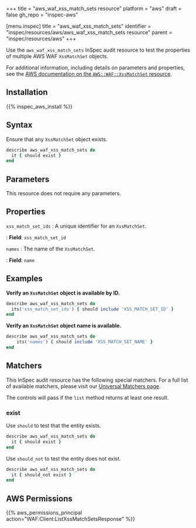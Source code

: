 +++
title = "aws_waf_xss_match_sets resource"
platform = "aws"
draft = false
gh_repo = "inspec-aws"

[menu.inspec]
title = "aws_waf_xss_match_sets"
identifier = "inspec/resources/aws/aws_waf_xss_match_sets resource"
parent = "inspec/resources/aws"
+++

Use the `aws_waf_xss_match_sets` InSpec audit resource to test the properties of multiple AWS WAF `XssMatchSet` objects.

For additional information, including details on parameters and properties, see the [AWS documentation on the `AWS::WAF::XssMatchSet` resource](https://docs.aws.amazon.com/AWSCloudFormation/latest/UserGuide/aws-resource-waf-xssmatchset.html).

## Installation

{{% inspec_aws_install %}}

## Syntax

Ensure that any `XssMatchSet` object exists.

```ruby
describe aws_waf_xss_match_sets do
  it { should exist }
end
```

## Parameters

This resource does not require any parameters.

## Properties

`xss_match_set_ids`
: A unique identifier for an `XssMatchSet`.

: **Field**: `xss_match_set_id`

`names`
: The name of the `XssMatchSet`.

: **Field**: `name`

## Examples

**Verify an `XssMatchSet` object is available by ID.**

```ruby
describe aws_waf_xss_match_sets do
  its('xss_match_set_ids') { should include 'XSS_MATCH_SET_ID' }
end
```

**Verify an `XssMatchSet` object name is available.**

```ruby
describe aws_waf_xss_match_sets do
    its('names') { should include 'XSS_MATCH_SET_NAME' }
end
```

## Matchers

This InSpec audit resource has the following special matchers. For a full list of available matchers, please visit our [Universal Matchers page](https://www.inspec.io/docs/reference/matchers/).

The controls will pass if the `list` method returns at least one result.

### exist

Use `should` to test that the entity exists.

```ruby
describe aws_waf_xss_match_sets do
  it { should exist }
end
```

Use `should_not` to test the entity does not exist.

```ruby
describe aws_waf_xss_match_sets do
  it { should_not exist }
end
```

## AWS Permissions

{{% aws_permissions_principal action="WAF:Client:ListXssMatchSetsResponse" %}}
